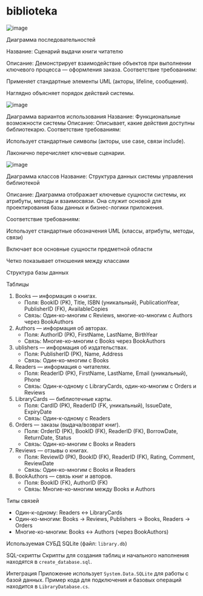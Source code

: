 # biblioteka

![image](https://github.com/user-attachments/assets/770c08e1-f2fa-4721-aeca-c0145492b176)

Диаграмма последовательностей

Название: Сценарий выдачи книги читателю

Описание: Демонстрирует взаимодействие объектов при выполнении ключевого процесса — оформления заказа.
Соответствие требованиям:

Применяет стандартные элементы UML (акторы, lifeline, сообщения).

Наглядно объясняет порядок действий системы.



![image](https://github.com/user-attachments/assets/73a56c3e-24b1-4b71-a94b-770f1706ef7b)

Диаграмма вариантов использования
Название: Функциональные возможности системы
Описание: Описывает, какие действия доступны библиотекарю.
Соответствие требованиям:

Использует стандартные символы (акторы, use case, связи include).

Лаконично перечисляет ключевые сценарии.

![image](https://github.com/user-attachments/assets/2e8b21d0-c45e-4648-a8e5-8ef4e79cbd94)

Диаграмма классов
Название: Структура данных системы управления библиотекой

Описание:
Диаграмма отображает ключевые сущности системы, их атрибуты, методы и взаимосвязи. Она служит основой для проектирования базы данных и бизнес-логики приложения.

Соответствие требованиям:

Использует стандартные обозначения UML (классы, атрибуты, методы, связи)

Включает все основные сущности предметной области

Четко показывает отношения между классами





Структура базы данных

Таблицы
1. Books — информация о книгах.
   - Поля: BookID (PK), Title, ISBN (уникальный), PublicationYear, PublisherID (FK), AvailableCopies
   - Связь: Один-ко-многим с Reviews, многие-ко-многим с Authors через BookAuthors
2. Authors — информация об авторах.
   - Поля: AuthorID (PK), FirstName, LastName, BirthYear
   - Связь: Многие-ко-многим с Books через BookAuthors
3. ublishers — информация об издательствах.
   - Поля: PublisherID (PK), Name, Address
   - Связь: Один-ко-многим с Books
4. Readers — информация о читателях.
   - Поля: ReaderID (PK), FirstName, LastName, Email (уникальный), Phone
   - Связь: Один-к-одному с LibraryCards, один-ко-многим с Orders и Reviews
5. LibraryCards — библиотечные карты.
   - Поля: CardID (PK), ReaderID (FK, уникальный), IssueDate, ExpiryDate
   - Связь: Один-к-одному с Readers
6. Orders — заказы (выдача/возврат книг).
   - Поля: OrderID (PK), BookID (FK), ReaderID (FK), BorrowDate, ReturnDate, Status
   - Связь: Один-ко-многим с Books и Readers
7. Reviews — отзывы о книгах.
   - Поля: ReviewID (PK), BookID (FK), ReaderID (FK), Rating, Comment, ReviewDate
   - Связь: Один-ко-многим с Books и Readers
8. BookAuthors — связь книг и авторов.
   - Поля: BookID (FK), AuthorID (FK)
   - Связь: Многие-ко-многим между Books и Authors

Типы связей
- Один-к-одному: Readers ↔ LibraryCards
- Один-ко-многим: Books → Reviews, Publishers → Books, Readers → Orders
- Многие-ко-многим: Books ↔ Authors (через BookAuthors)

Используемая СУБД
SQLite (файл: `library.db`)

SQL-скрипты
Скрипты для создания таблиц и начального наполнения находятся в `create_database.sql`.

Интеграция
Приложение использует `System.Data.SQLite` для работы с базой данных. Пример кода для подключения и базовых операций находится в `LibraryDatabase.cs`.

